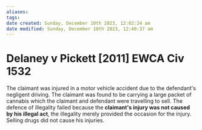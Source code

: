 ```yaml
---
aliases: 
tags: 
date created: Sunday, December 10th 2023, 12:02:24 am
date modified: Sunday, December 10th 2023, 12:40:37 am
---
```


# Delaney v Pickett [2011] EWCA Civ 1532

The claimant was injured in a motor vehicle accident due to the defendant's negligent driving. The claimant was found to be carrying a large packet of cannabis which the claimant and defendant were travelling to sell. The defence of illegality failed because the **claimant's injury was not caused by his illegal act**, the illegality merely provided the occasion for the injury. Selling drugs did not cause his injuries.
